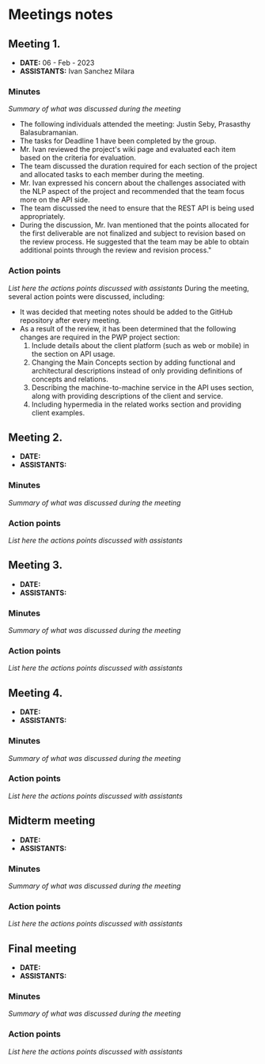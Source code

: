 # Meetings notes

## Meeting 1.
* **DATE:** 06 - Feb - 2023 
* **ASSISTANTS:** Ivan Sanchez Milara

### Minutes
*Summary of what was discussed during the meeting*
- The following individuals attended the meeting: Justin Seby, Prasasthy Balasubramanian. 
- The tasks for Deadline 1 have been completed by the group. 
- Mr. Ivan reviewed the project's wiki page and evaluated each item based on the criteria for evaluation.
- The team discussed the duration required for each section of the project and allocated tasks to each member during the meeting. 
- Mr. Ivan expressed his concern about the challenges associated with the NLP aspect of the project and recommended that the team focus more on the API side.
- The team discussed the need to ensure that the REST API is being used appropriately.
- During the discussion, Mr. Ivan mentioned that the points allocated for the first deliverable are not finalized and subject to revision based on the review process. He suggested that the team may be able to obtain additional points through the review and revision process."
### Action points
*List here the actions points discussed with assistants*
During the meeting, several action points were discussed, including:
- It was decided that meeting notes should be added to the GitHub repository after every meeting.
- As a result of the review, it has been determined that the following changes are required in the PWP project section:
  1. Include details about the client platform (such as web or mobile) in the section on API usage.
  2. Changing the Main Concepts section by adding functional and architectural descriptions instead of only providing definitions of concepts and relations.
  3. Describing the machine-to-machine service in the API uses section, along with providing descriptions of the client and service.
  4. Including hypermedia in the related works section and providing client examples. 



## Meeting 2.
* **DATE:**
* **ASSISTANTS:**

### Minutes
*Summary of what was discussed during the meeting*

### Action points
*List here the actions points discussed with assistants*




## Meeting 3.
* **DATE:**
* **ASSISTANTS:**

### Minutes
*Summary of what was discussed during the meeting*

### Action points
*List here the actions points discussed with assistants*




## Meeting 4.
* **DATE:**
* **ASSISTANTS:**

### Minutes
*Summary of what was discussed during the meeting*

### Action points
*List here the actions points discussed with assistants*




## Midterm meeting
* **DATE:**
* **ASSISTANTS:**

### Minutes
*Summary of what was discussed during the meeting*

### Action points
*List here the actions points discussed with assistants*




## Final meeting
* **DATE:**
* **ASSISTANTS:**

### Minutes
*Summary of what was discussed during the meeting*

### Action points
*List here the actions points discussed with assistants*




